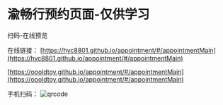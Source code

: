 # 渝畅行预约页面-仅供学习


扫码-在线预览

在线链接：
[https://hyc8801.github.io/appointment/#/appointmentMain](https://hyc8801.github.io/appointment/#/appointmentMain)

[https://oooldtoy.github.io/appointment/#/appointmentMain](https://oooldtoy.github.io/appointment/#/appointmentMain)

手机扫码：
![qrcode](./static/img/qrcode.png)
